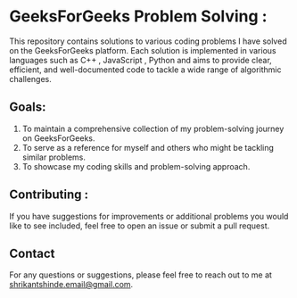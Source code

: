 # GeeksForGeeks Problem Solving : 

This repository contains solutions to various coding problems I have solved on the GeeksForGeeks platform. Each solution is implemented in various languages such as C++ , JavaScript , Python and aims to provide clear, efficient, and well-documented code to tackle a wide range of algorithmic challenges.

## Goals:

1. To maintain a comprehensive collection of my problem-solving journey on GeeksForGeeks.
2. To serve as a reference for myself and others who might be tackling similar problems.
3. To showcase my coding skills and problem-solving approach.


## Contributing :
If you have suggestions for improvements or additional problems you would like to see included, feel free to open an issue or submit a pull request.


## Contact

For any questions or suggestions, please feel free to reach out to me at shrikantshinde.email@gmail.com.





   


